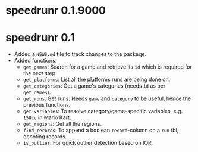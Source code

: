 # speedrunr 0.1.9000

# speedrunr 0.1

* Added a `NEWS.md` file to track changes to the package.
* Added functions:
    - `get_games`: Search for a game and retrieve its `id` which is required for the next step.
    - `get_platforms`: List all the platforms runs are being done on.
    - `get_categories`: Get a game's categories (needs `id` as per `get_games`).
    - `get_runs`: Get runs. Needs `game` and `category` to be useful, hence the previous functions.
    - `get_variables`: To resolve category/game-specific variables, e.g. `150cc` in Mario Kart.
    - `get_regions`: Get all the regions.
    - `find_records`: To append a boolean `record`-column on a `run` tbl, denoting records.
    - `is_outlier`: For quick outlier detection based on IQR.
    